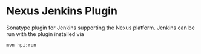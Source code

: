 <!--

    Copyright (c) 2016-present Sonatype, Inc. All rights reserved.
    Includes the third-party code listed at http://links.sonatype.com/products/clm/attributions.
    "Sonatype" is a trademark of Sonatype, Inc.

-->
# Nexus Jenkins Plugin #

Sonatype plugin for Jenkins supporting the Nexus platform. Jenkins can be run with the plugin installed via

```
mvn hpi:run
```
